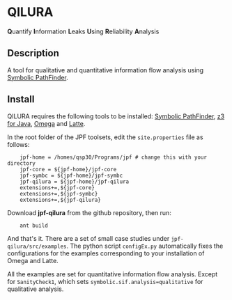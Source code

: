 QILURA
======

**Q**uantify **I**nformation **L**eaks **U**sing **R**eliability **A**nalysis

Description
-----------
A tool for qualitative and quantitative information flow analysis using [Symbolic PathFinder](http://babelfish.arc.nasa.gov/trac/jpf/wiki/projects/jpf-symbc).

Install
-------
QILURA requires the following tools to be installed: [Symbolic PathFinder](http://babelfish.arc.nasa.gov/trac/jpf/wiki/projects/jpf-symbc), [z3 for Java](http://leodemoura.github.io/blog/2012/12/10/z3-for-java.html), [Omega](https://github.com/davewathaverford/the-omega-project) and [Latte](https://www.math.ucdavis.edu/~latte/).

In the root folder of the JPF toolsets, edit the `site.properties` file as follows:

        jpf-home = /homes/qsp30/Programs/jpf # change this with your directory
        jpf-core = ${jpf-home}/jpf-core 
        jpf-symbc = ${jpf-home}/jpf-symbc
        jpf-qilura = ${jpf-home}/jpf-qilura
        extensions+=,${jpf-core} 
        extensions+=,${jpf-symbc}
        extensions+=,${jpf-qilura} 
        
Download **jpf-qilura** from the github repository, then run:  

        ant build

And that's it. There are a set of small case studies under `jpf-qilura/src/examples`. The python script `configEx.py` automatically fixes the configurations for the examples corresponding to your installation of Omega and Latte.

All the examples are set for quantitative information flow analysis. Except for `SanityCheck1`, which sets `symbolic.sif.analysis=qualitative` for qualitative analysis.


